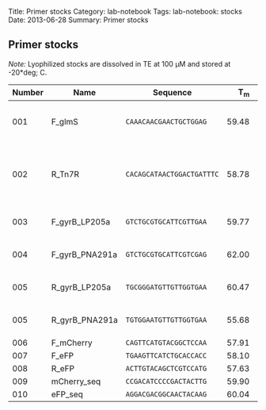 Title: Primer stocks
Category: lab-notebook
Tags: lab-notebook: stocks
Date: 2013-06-28
Summary: Primer stocks

## Primer stocks ##

*Note:* Lyophilized stocks are dissolved in TE at 100 &micro;M and stored at
-20*deg; C.

Number |Name          |Sequence                 |T<sub>m</sub> |%GC   |nmoles |Notes
-------|--------------|-------------------------|-------------:|-----:|-------|----------------------------
001    |F_glmS        |`CAAACAACGAACTGCTGGAG`   |         59.48| 50.00|23.2   |402 bp with R_Tn7R, Primer3 
002    |R_Tn7R        |`CACAGCATAACTGGACTGATTTC`|         58.78| 43.48|25.7   |402 bp with F_glmS, [Choi & Schweizer, 2006](http://dx.doi.org/10.1038/nprot.2006.24)
003    |F_gyrB_LP205a |`GTCTGCGTGCATTCGTTGAA`   |         59.77| 50.00|28.7   |163 bp with R_gyrB
004    |F_gyrB_PNA291a|`GTCTGCGTGCATTCGTCGAG`   |         62.00| 60.00|24.7   |163 bp with R_gyrB
005    |R_gyrB_LP205a |`TGCGGGATGTTGTTGGTGAA`   |         60.47| 50.00|25.7   |163 bp with F_gyrB
005    |R_gyrB_PNA291a|`TGTGGAATGTTGTTGGTGAA`   |         55.68| 40.00|23.2   |163 bp with F_gyrB
006    |F_mCherry     |`CAGTTCATGTACGGCTCCAA`   |         57.91| 50.00|30.3   |
007    |F_eFP         |`TGAAGTTCATCTGCACCACC`   |         58.10| 50.00|32.9   |
008    |R_eFP         |`ACTTGTACAGCTCGTCCATG`   |         57.63| 50.00|32.3   |
009    |mCherry_seq   |`CCGACATCCCCGACTACTTG`   |         59.90| 60.00|30.5   |
010    |eFP_seq       |`AGGACGACGGCAACTACAAG`   |         60.04| 55.00|28.8   |

